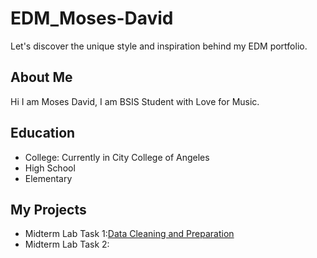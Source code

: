 # EDM_Moses-David
Let's discover the unique style and inspiration behind my EDM portfolio.

## About Me ##
Hi I am Moses David, I am BSIS Student with Love for Music.

## Education ##
- College: Currently in City College of Angeles
- High School
- Elementary

## My Projects ##
- Midterm Lab Task 1:[Data Cleaning and Preparation](Midterm%20Task%201/README.md)
- Midterm Lab Task 2:

